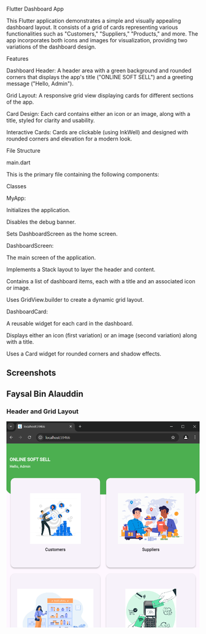 Flutter Dashboard App

This Flutter application demonstrates a simple and visually appealing dashboard layout. It consists of a grid of cards representing various functionalities such as "Customers," "Suppliers," "Products," and more. The app incorporates both icons and images for visualization, providing two variations of the dashboard design.

Features

Dashboard Header: A header area with a green background and rounded corners that displays the app's title ("ONLINE SOFT SELL") and a greeting message ("Hello, Admin").

Grid Layout: A responsive grid view displaying cards for different sections of the app.

Card Design: Each card contains either an icon or an image, along with a title, styled for clarity and usability.

Interactive Cards: Cards are clickable (using InkWell) and designed with rounded corners and elevation for a modern look.

File Structure

main.dart

This is the primary file containing the following components:

Classes

MyApp:

Initializes the application.

Disables the debug banner.

Sets DashboardScreen as the home screen.

DashboardScreen:

The main screen of the application.

Implements a Stack layout to layer the header and content.

Contains a list of dashboard items, each with a title and an associated icon or image.

Uses GridView.builder to create a dynamic grid layout.

DashboardCard:

A reusable widget for each card in the dashboard.

Displays either an icon (first variation) or an image (second variation) along with a title.

Uses a Card widget for rounded corners and shadow effects.

## Screenshots
## Faysal Bin Alauddin
### Header and Grid Layout
![Header and Grid Layout](assets/abc.png)

